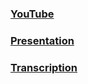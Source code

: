 
### [YouTube](https://youtu.be/9h5FB-NJ1jg)

  

### [Presentation](https://vestryod-presentation-ecmascript.netlify.app/)

  

### [Transcription](https://docs.google.com/document/d/19EyQJs4UuuwUd1zmp4wtt0JiOkiPDx33giGnBs-Feto/edit?usp=sharing)